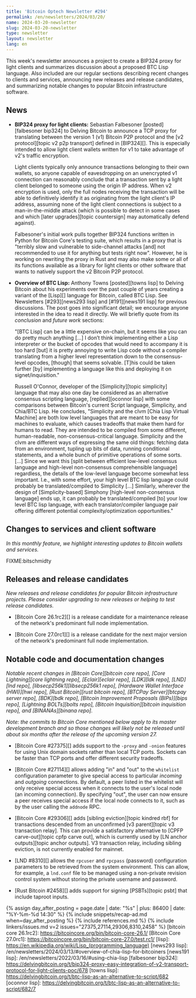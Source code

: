```yaml
---
title: 'Bitcoin Optech Newsletter #294'
permalink: /en/newsletters/2024/03/20/
name: 2024-03-20-newsletter
slug: 2024-03-20-newsletter
type: newsletter
layout: newsletter
lang: en
---
```

This week's newsletter announces a project to create a BIP324 proxy for
light clients and summarizes discussion about a proposed BTC Lisp
language.  Also included are our regular sections describing recent
changes to clients and services, announcing new releases and release
candidates, and summarizing notable changes to popular Bitcoin
infrastructure software.

## News

- **BIP324 proxy for light clients:** Sebastian Falbesoner
  [posted][falbesoner bip324] to Delving Bitcoin to announce a TCP proxy
  for translating between the version 1 (v1) Bitcoin P2P protocol and
  the [v2 protocol][topic v2 p2p transport] defined in [BIP324][].  This
  is especially intended to allow light client wallets written for v1 to
  take advantage of v2's traffic encryption.

  Light clients typically only announce transactions belonging to their
  own wallets, so anyone capable of eavesdropping on an unencrypted v1
  connection can reasonably conclude that a transaction sent by a light
  client belonged to someone using the origin IP address.  When v2
  encryption is used, only the full nodes receiving the transaction will
  be able to definitively identify it as originating from the light
  client's IP address, assuming none of the light client connections is
  subject to a man-in-the-middle attack (which is possible to detect in
  some cases and which [later upgrades][topic countersign] may
  automatically defend against).

  Falbesoner's initial work pulls together BIP324 functions written in
  Python for Bitcoin Core's testing suite, which results in a proxy that
  is "terribly slow and vulnerable to side-channel attacks [and] not
  recommended to use it for anything but tests right now".  However, he
  is working on rewriting the proxy in Rust and may also make some or
  all of its functions available as a library for light clients or other
  software that wants to natively support the v2 Bitcoin P2P protocol.

- **Overview of BTC Lisp:** Anthony Towns [posted][towns lisp] to
  Delving Bitcoin about his experiments over the past couple of years
  creating a variant of the [Lisp][] language for Bitcoin, called BTC
  Lisp.  See Newsletters [#293][news293 lisp] and [#191][news191 lisp]
  for previous discussions.  The post goes into significant detail; we
  encourage anyone interested in the idea to read it directly.  We will
  briefly quote from its _conclusion_ and _future work_ sections:

  "[BTC Lisp] can be a little expensive on-chain, but it seems like you
  can do pretty much anything [...] I don’t think implementing either a
  Lisp interpreter or the bucket of opcodes that would need to accompany
  it is too hard [but] it is pretty annoying to write Lisp code without
  a compiler translating from a higher level representation down to the
  consensus-level opcodes, [though] that seems solvable.  [T]his could
  be taken further [by] implementing a language like this and deploying
  it on signet/inquisition."

  Russell O'Connor, developer of the [Simplicity][topic simplicity]
  language that may also one day be considered as an alternative
  consensus scripting language, [replied][oconnor lisp] with some
  comparisons between Bitcoin's current Script language, Simplicity, and
  Chia/BTC Lisp.  He concludes, "Simplicity and the clvm [Chia Lisp Virtual
  Machine] are both low level languages that are meant to be easy
  for machines to evaluate, which causes tradeoffs that make them hard
  for humans to read. They are intended to be compiled from some
  different, human-readable, non-consensus-critical language.
  Simplicity and the clvm are different ways of expressing the same old
  things: fetching data from an environment, tupling up bits of data,
  running conditional statements, and a whole bunch of primitive
  operations of some sorts.  [...] Since we want this [split between
  efficient low-level consensus language and high-level non-consensus
  comprehensible language] regardless, the details of the low-level
  language become somewhat less important. I.e., with some effort, your
  high level BTC lisp language could probably be translated/compiled to
  Simplicity [...] Similarly, wherever the design of [Simplicity-based]
  Simphony [high-level non-consensus language] ends up, it can probably
  be translated/compiled [to] your low level BTC lisp language, with each
  translator/compiler language pair offering different potential
  complexity/optimization opportunities."

## Changes to services and client software

*In this monthly feature, we highlight interesting updates to Bitcoin
wallets and services.*

FIXME:bitschmidty

## Releases and release candidates

*New releases and release candidates for popular Bitcoin infrastructure
projects.  Please consider upgrading to new releases or helping to test
release candidates.*

- [Bitcoin Core 26.1rc2][] is a release candidate for a maintenance release
  of the network's predominant full node implementation.

- [Bitcoin Core 27.0rc1][] is a release candidate for the next major
  version of the network's predominant full node implementation.

## Notable code and documentation changes

_Notable recent changes in [Bitcoin Core][bitcoin core repo], [Core
Lightning][core lightning repo], [Eclair][eclair repo], [LDK][ldk repo],
[LND][lnd repo], [libsecp256k1][libsecp256k1 repo], [Hardware Wallet
Interface (HWI)][hwi repo], [Rust Bitcoin][rust bitcoin repo], [BTCPay
Server][btcpay server repo], [BDK][bdk repo], [Bitcoin Improvement
Proposals (BIPs)][bips repo], [Lightning BOLTs][bolts repo],
[Bitcoin Inquisition][bitcoin inquisition repo], and [BINANAs][binana
repo]._

*Note: the commits to Bitcoin Core mentioned below apply to its master
development branch and so those changes will likely not be released
until about six months after the release of the upcoming version 27.*

- [Bitcoin Core #27375][] adds support to the `-proxy` and `-onion`
  features for using Unix domain sockets rather than local TCP ports.
  Sockets can be faster than TCP ports and offer different security
  tradeoffs.

- [Bitcoin Core #27114][] allows adding "in" and "out" to the
  `whitelist` configuration parameter to give special access to
  particular _incoming_ and _outgoing_ connections.  By default, a peer
  listed in the whitelist will only receive special access when it
  connects to the user's local node (an incoming connection).  By
  specifying "out", the user can now ensure a peer receives special
  access if the local node connects to it, such as by the user calling
  the `addnode` RPC.

- [Bitcoin Core #29306][] adds [sibling eviction][topic kindred
  rbf] for transactions descended from an unconfirmed [v3
  parent][topic v3 transaction relay].  This can provide a satisfactory
  alternative to [CPFP carve-out][topic cpfp carve out], which is
  currently used by [LN anchor outputs][topic anchor outputs].  V3
  transaction relay, including sibling eviction, is not currently
  enabled for mainnet.

- [LND #8310][] allows the `rpcuser` and `rpcpass` (password)
  configuration parameters to be retrieved from the system environment.
  This can allow, for example, a `lnd.conf` file to be managed using a
  non-private revision control system without storing the private
  username and password.

- [Rust Bitcoin #2458][] adds support for signing [PSBTs][topic psbt]
  that include taproot inputs.

{% assign day_after_posting = page.date | date: "%s" | plus: 86400 | date: "%Y-%m-%d 14:30" %}
{% include snippets/recap-ad.md when=day_after_posting %}
{% include references.md %}
{% include linkers/issues.md v=2 issues="27375,27114,29306,8310,2458" %}
[bitcoin core 26.1rc2]: https://bitcoincore.org/bin/bitcoin-core-26.1/
[Bitcoin Core 27.0rc1]: https://bitcoincore.org/bin/bitcoin-core-27.0/test.rc1/
[lisp]: https://en.wikipedia.org/wiki/Lisp_(programming_language)
[news293 lisp]: /en/newsletters/2024/03/13/#overview-of-chia-lisp-for-bitcoiners
[news191 lisp]: /en/newsletters/2022/03/16/#using-chia-lisp
[falbesoner bip324]: https://delvingbitcoin.org/t/bip324-proxy-easy-integration-of-v2-transport-protocol-for-light-clients-poc/678
[towns lisp]: https://delvingbitcoin.org/t/btc-lisp-as-an-alternative-to-script/682
[oconnor lisp]: https://delvingbitcoin.org/t/btc-lisp-as-an-alternative-to-script/682/7
